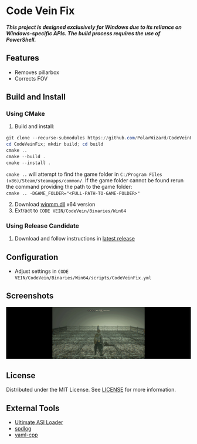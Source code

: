 # Code Vein Fix
***This project is designed exclusively for Windows due to its reliance on Windows-specific APIs. The build process requires the use of PowerShell.***

## Features
- Removes pillarbox
- Corrects FOV

## Build and Install
### Using CMake
1. Build and install:
```ps1
git clone --recurse-submodules https://github.com/PolarWizard/CodeVeinFix
cd CodeVeinFix; mkdir build; cd build
cmake ..
cmake --build .
cmake --install .
```
`cmake ..` will attempt to find the game folder in `C:/Program Files (x86)/Steam/steamapps/common/`. If the game folder cannot be found rerun the command providing the path to the game folder:<br>`cmake .. -DGAME_FOLDER="<FULL-PATH-TO-GAME-FOLDER>"`

2. Download [winmm.dll](https://github.com/ThirteenAG/Ultimate-ASI-Loader/releases) x64 version
3. Extract to `CODE VEIN/CodeVein/Binaries/Win64`

### Using Release Candidate
1. Download and follow instructions in [latest release](https://github.com/PolarWizard/CodeVeinFix/releases)

## Configuration
- Adjust settings in `CODE VEIN/CodeVein/Binaries/Win64/scripts/CodeVeinFix.yml`

## Screenshots
![Demo](images/CodeVeinFix_1.gif)

## License
Distributed under the MIT License. See [LICENSE](LICENSE) for more information.

## External Tools
- [Ultimate ASI Loader](https://github.com/ThirteenAG/Ultimate-ASI-Loader)
- [spdlog](https://github.com/gabime/spdlog)
- [yaml-cpp](https://github.com/jbeder/yaml-cpp)
